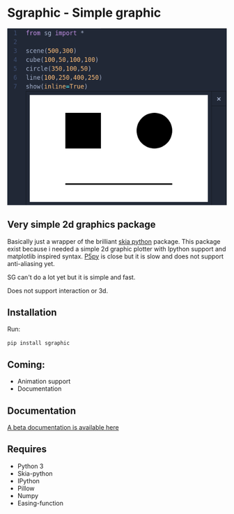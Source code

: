 # Sgraphic - Simple graphic

![simple graphics exaple](https://raw.githubusercontent.com/ReneTC/sgraphic/main/img/example.png)

##  Very simple 2d graphics package
Basically just a wrapper of the brilliant [skia python](https://github.com/kyamagu/skia-python) package.
This package exist because i needed a simple 2d graphic plotter with Ipython support and matplotlib inspired syntax.
[P5py](https://github.com/p5py/p5) is close but it is slow and does not support anti-aliasing yet.

SG can't do a lot yet but it is simple and fast.

Does not support interaction or 3d.

## Installation
Run:

``pip install sgraphic``

## Coming:
 - Animation support
 - Documentation


## Documentation
[A beta documentation is available here](https://renetc.github.io/sgraphic/documentation/)

## Requires
- Python 3
- Skia-python
- IPython
- Pillow
- Numpy
- Easing-function

<!--

medium
https://thucnc.medium.com/how-to-publish-your-own-python-package-to-pypi-4318868210f9

update
https://stackoverflow.com/questions/57411888/how-to-update-pip-package

cp -a /home/renec/anaconda3/lib/python3.7/site-packages/sg/. /home/renec/Drive/Dokumenter/pip_sg/sgraphic


-->
